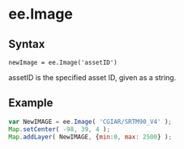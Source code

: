 # ee.Image

## Syntax
```
newImage = ee.Image('assetID')
```

assetID is the specified asset ID, given as a string.

## Example
```javascript
var NewIMAGE = ee.Image( 'CGIAR/SRTM90_V4' );
Map.setCenter( -98, 39, 4 );
Map.addLayer( NewIMAGE, {min:0, max: 2500} );
```
